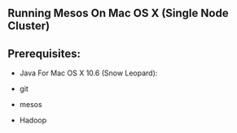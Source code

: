## Running Mesos On Mac OS X (Single Node Cluster)
## Prerequisites:
* Java
For Mac OS X 10.6 (Snow Leopard):


* git
* mesos
* Hadoop